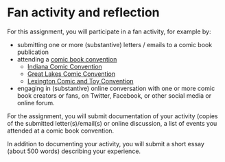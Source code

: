 # Fan activity and reflection

For this assignment, you will participate in a fan activity, for example by:

- submitting one or more (substantive) letters / emails to a comic book publication
- attending a [comic book convention](http://www.conventionscene.com/schedules/comicbookconventions/)
    - [Indiana Comic Convention](https://indianacomicconvention.com)
    - [Great Lakes Comic Convention](https://www.greatlakescomicconvention.com)
    - [Lexington Comic and Toy Convention](http://www.lexingtoncomiccon.com/)
- engaging in (substantive) online conversation with one or more comic book creators or fans, on Twitter, Facebook, or other social media or online forum.

For the assignment, you will submit documentation of your activity (copies of the submitted letter(s)/email(s) or online discussion, a list of events you attended at a comic book convention.

In addition to documenting your activity, you will submit a short essay (about 500 words) describing your experience.